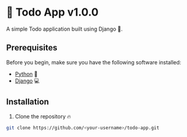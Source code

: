 # 📝 Todo App v1.0.0

A simple Todo application built using Django 🚀.

## Prerequisites

Before you begin, make sure you have the following software installed:

- [Python](https://www.python.org/downloads/) 🐍
- [Django](https://docs.djangoproject.com/en/3.2/topics/install/) 💻

## Installation

1. Clone the repository 🔥
  ```bash
  git clone https://github.com/<your-username>/todo-app.git
  ```

